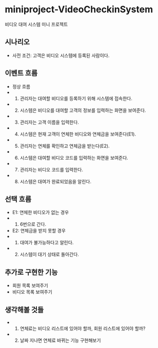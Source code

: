 # miniproject-VideoCheckinSystem
비디오 대여 시스템 미니 프로젝트
## 시나리오
- 사전 조건: 고객은 비디오 시스템에 등록된 사람이다.
## 이벤트 흐름
- 정상 흐름
- 1. 관리자는 대여할 비디오를 등록하기 위해 시스템에 접속한다.
- 2. 시스템은 비디오를 대여할 고객의 정보를 입력하는 화면을 보여준다.
- 3. 관리자는 고객 이름을 입력한다.
- 4. 시스템은 현재 고객이 연체한 비디오와 연체금을 보여준다(E1).
- 5. 관리자는 연체를 확인하고 연체금을 받는다(E2).
- 6. 시스템은 대여할 비디오 코드를 입력하는 화면을 보여준다. 
- 7. 관리자는 비디오 코드를 입력한다.
- 8. 시스템은 대여가 완료되었음을 알린다.
## 선택 흐름
- E1: 연체한 비디오가 없는 경우
- 1. 6번으로 간다.
- E2: 연체금을 받지 못할 경우
- 1. 대여가 불가능하다고 알린다.
- 2. 시스템이 대기 상태로 돌아간다.
## 추가로 구현한 기능
- 회원 목록 보여주기
- 비디오 목록 보여주기
## 생각해볼 것들
- 1. 연체료는 비디오 리스트에 있어야 할까, 회원 리스트에 있어야 할까?
- 2. 날짜 지나면 연체료 바뀌는 기능 구현해보기
